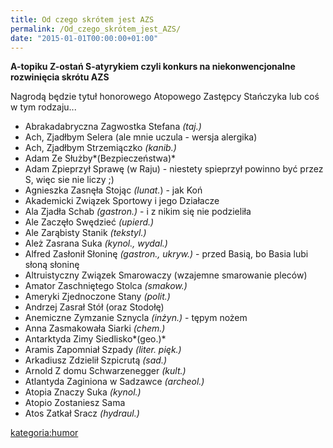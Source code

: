 ```yaml
---
title: Od czego skrótem jest AZS
permalink: /Od_czego_skrótem_jest_AZS/
date: "2015-01-01T00:00:00+01:00"
---
```


**A-topiku Z-ostań S-atyrykiem czyli konkurs na niekonwencjonalne rozwinięcia skrótu AZS**

Nagrodą będzie tytuł honorowego Atopowego Zastępcy Stańczyka lub coś w tym rodzaju...

-   Abrakadabryczna Zagwostka Stefana *(taj.)*
-   Ach, Zjadłbym Selera (ale mnie uczula - wersja alergika)
-   Ach, Zjadłbym Strzemiączko *(kanib.)*
-   Adam Ze Służby*(Bezpieczeństwa)*
-   Adam Zpieprzył Sprawę (w Raju) - niestety spieprzył powinno być przez S, więc sie nie liczy ;)
-   Agnieszka Zasnęła Stojąc *(lunat.*) - jak Koń
-   Akademicki Związek Sportowy i jego Działacze
-   Ala Zjadła Schab *(gastron.)* - i z nikim się nie podzieliła
-   Ale Zaczęło Swędzieć *(upierd.)*
-   Ale Zarąbisty Stanik *(tekstyl.)*
-   Ależ Zasrana Suka *(kynol., wydal.)*
-   Alfred Zasłonił Słoninę *(gastron., ukryw.)* - przed Basią, bo Basia lubi słoną słoninę
-   Altruistyczny Związek Smarowaczy (wzajemne smarowanie pleców)
-   Amator Zaschniętego Stolca *(smakow.)*
-   Ameryki Zjednoczone Stany *(polit.)*
-   Andrzej Zasrał Stół (oraz Stodołę)
-   Anemiczne Zymzanie Sznycla *(inżyn.)* - tępym nożem
-   Anna Zasmakowała Siarki *(chem.)*
-   Antarktyda Zimy Siedlisko*(geo.)*
-   Aramis Zapomniał Szpady *(liter. pięk.)*
-   Arkadiusz Zdzielił Szpicrutą *(sad.)*
-   Arnold Z domu Schwarzenegger *(kult.)*
-   Atlantyda Zaginiona w Sadzawce *(archeol.)*
-   Atopia Znaczy Suka *(kynol.)*
-   Atopio Zostaniesz Sama
-   Atos Zatkał Sracz *(hydraul.)*

[kategoria:humor](/atopedia/kategoria:humor "wikilink")